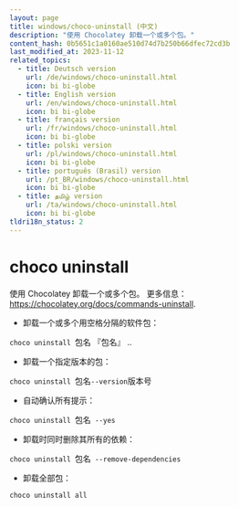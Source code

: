 ```yaml
---
layout: page
title: windows/choco-uninstall (中文)
description: "使用 Chocolatey 卸载一个或多个包。"
content_hash: 0b5651c1a0160ae510d74d7b250b66dfec72cd3b
last_modified_at: 2023-11-12
related_topics:
  - title: Deutsch version
    url: /de/windows/choco-uninstall.html
    icon: bi bi-globe
  - title: English version
    url: /en/windows/choco-uninstall.html
    icon: bi bi-globe
  - title: français version
    url: /fr/windows/choco-uninstall.html
    icon: bi bi-globe
  - title: polski version
    url: /pl/windows/choco-uninstall.html
    icon: bi bi-globe
  - title: português (Brasil) version
    url: /pt_BR/windows/choco-uninstall.html
    icon: bi bi-globe
  - title: தமிழ் version
    url: /ta/windows/choco-uninstall.html
    icon: bi bi-globe
tldri18n_status: 2
---
```

# choco uninstall

使用 Chocolatey 卸载一个或多个包。
更多信息：<https://chocolatey.org/docs/commands-uninstall>.

- 卸载一个或多个用空格分隔的软件包：

`choco uninstall `<span class="tldr-var badge badge-pill bg-dark-lm bg-white-dm text-white-lm text-dark-dm font-weight-bold">包名 『包名』 ..</span>

- 卸载一个指定版本的包：

`choco uninstall `<span class="tldr-var badge badge-pill bg-dark-lm bg-white-dm text-white-lm text-dark-dm font-weight-bold">包名</span>` --version `<span class="tldr-var badge badge-pill bg-dark-lm bg-white-dm text-white-lm text-dark-dm font-weight-bold">版本号</span>

- 自动确认所有提示：

`choco uninstall `<span class="tldr-var badge badge-pill bg-dark-lm bg-white-dm text-white-lm text-dark-dm font-weight-bold">包名</span>` --yes`

- 卸载时同时删除其所有的依赖：

`choco uninstall `<span class="tldr-var badge badge-pill bg-dark-lm bg-white-dm text-white-lm text-dark-dm font-weight-bold">包名</span>` --remove-dependencies`

- 卸载全部包：

`choco uninstall all`
